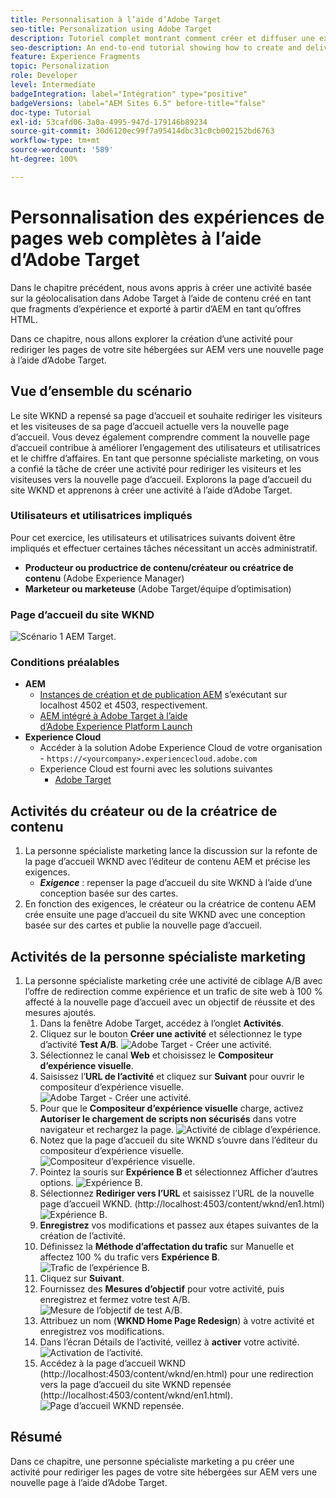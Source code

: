 ```yaml
---
title: Personnalisation à l’aide d’Adobe Target
seo-title: Personalization using Adobe Target
description: Tutoriel complet montrant comment créer et diffuser une expérience personnalisée à l’aide d’Adobe Target.
seo-description: An end-to-end tutorial showing how to create and deliver personalized experience using Adobe Target.
feature: Experience Fragments
topic: Personalization
role: Developer
level: Intermediate
badgeIntegration: label="Intégration" type="positive"
badgeVersions: label="AEM Sites 6.5" before-title="false"
doc-type: Tutorial
exl-id: 53cafd06-3a0a-4995-947d-179146b89234
source-git-commit: 30d6120ec99f7a95414dbc31c0cb002152bd6763
workflow-type: tm+mt
source-wordcount: '589'
ht-degree: 100%

---
```


# Personnalisation des expériences de pages web complètes à l’aide d’Adobe Target

Dans le chapitre précédent, nous avons appris à créer une activité basée sur la géolocalisation dans Adobe Target à l’aide de contenu créé en tant que fragments d’expérience et exporté à partir d’AEM en tant qu’offres HTML.

Dans ce chapitre, nous allons explorer la création d’une activité pour rediriger les pages de votre site hébergées sur AEM vers une nouvelle page à l’aide d’Adobe Target.

## Vue d’ensemble du scénario

Le site WKND a repensé sa page d’accueil et souhaite rediriger les visiteurs et les visiteuses de sa page d’accueil actuelle vers la nouvelle page d’accueil. Vous devez également comprendre comment la nouvelle page d’accueil contribue à améliorer l’engagement des utilisateurs et utilisatrices et le chiffre d’affaires. En tant que personne spécialiste marketing, on vous a confié la tâche de créer une activité pour rediriger les visiteurs et les visiteuses vers la nouvelle page d’accueil. Explorons la page d’accueil du site WKND et apprenons à créer une activité à l’aide d’Adobe Target.

### Utilisateurs et utilisatrices impliqués

Pour cet exercice, les utilisateurs et utilisatrices suivants doivent être impliqués et effectuer certaines tâches nécessitant un accès administratif.

* **Producteur ou productrice de contenu/créateur ou créatrice de contenu** (Adobe Experience Manager)
* **Marketeur ou marketeuse** (Adobe Target/équipe d’optimisation)

### Page d’accueil du site WKND

![Scénario 1 AEM Target.](assets/personalization-use-case-2/aem-target-use-case-2.png)

### Conditions préalables

* **AEM**
   * [Instances de création et de publication AEM](./implementation.md#getting-aem) s’exécutant sur localhost 4502 et 4503, respectivement.
   * [AEM intégré à Adobe Target à l’aide d’Adobe Experience Platform Launch](./using-launch-adobe-io.md#aem-target-using-launch-by-adobe)
* **Experience Cloud**
   * Accéder à la solution Adobe Experience Cloud de votre organisation - `https://<yourcompany>.experiencecloud.adobe.com`
   * Experience Cloud est fourni avec les solutions suivantes
      * [Adobe Target](https://experiencecloud.adobe.com)

## Activités du créateur ou de la créatrice de contenu

1. La personne spécialiste marketing lance la discussion sur la refonte de la page d’accueil WKND avec l’éditeur de contenu AEM et précise les exigences.
   * ***Exigence*** : repenser la page d’accueil du site WKND à l’aide d’une conception basée sur des cartes.
2. En fonction des exigences, le créateur ou la créatrice de contenu AEM crée ensuite une page d’accueil du site WKND avec une conception basée sur des cartes et publie la nouvelle page d’accueil.

## Activités de la personne spécialiste marketing

1. La personne spécialiste marketing crée une activité de ciblage A/B avec l’offre de redirection comme expérience et un trafic de site web à 100 % affecté à la nouvelle page d’accueil avec un objectif de réussite et des mesures ajoutés.
   1. Dans la fenêtre Adobe Target, accédez à l’onglet **Activités**.
   2. Cliquez sur le bouton **Créer une activité** et sélectionnez le type d’activité **Test A/B**.
      ![Adobe Target - Créer une activité.](assets/personalization-use-case-2/create-ab-activity.png)
   3. Sélectionnez le canal **Web** et choisissez le **Compositeur d’expérience visuelle**.
   4. Saisissez l’**URL de l’activité** et cliquez sur **Suivant** pour ouvrir le compositeur d’expérience visuelle.
      ![Adobe Target - Créer une activité.](assets/personalization-use-case-2/create-activity-ab-name.png)
   5. Pour que le **Compositeur d’expérience visuelle** charge, activez **Autoriser le chargement de scripts non sécurisés** dans votre navigateur et rechargez la page.
      ![Activité de ciblage d’expérience.](assets/personalization-use-case-1/load-unsafe-scripts.png)
   6. Notez que la page d’accueil du site WKND s’ouvre dans l’éditeur du compositeur d’expérience visuelle.
      ![Compositeur d’expérience visuelle.](assets/personalization-use-case-2/vec.png)
   7. Pointez la souris sur **Expérience B** et sélectionnez Afficher d’autres options.
      ![Expérience B.](assets/personalization-use-case-2/redirect-url.png)
   8. Sélectionnez **Rediriger vers l’URL** et saisissez l’URL de la nouvelle page d’accueil WKND. (http://localhost:4503/content/wknd/en1.html)
      ![Expérience B.](assets/personalization-use-case-2/redirect-url-2.png)
   9. **Enregistrez** vos modifications et passez aux étapes suivantes de la création de l’activité.
   10. Définissez la **Méthode d’affectation du trafic** sur Manuelle et affectez 100 % du trafic vers **Expérience B**.
      ![Trafic de l’expérience B.](assets/personalization-use-case-2/traffic.png)
   11. Cliquez sur **Suivant**.
   12. Fournissez des **Mesures d’objectif** pour votre activité, puis enregistrez et fermez votre test A/B.
      ![Mesure de l’objectif de test A/B.](assets/personalization-use-case-2/goal-metric.png)
   13. Attribuez un nom (**WKND Home Page Redesign**) à votre activité et enregistrez vos modifications.
   14. Dans l’écran Détails de l’activité, veillez à **activer** votre activité.
      ![Activation de l’activité.](assets/personalization-use-case-2/ab-activate.png)
   15. Accédez à la page d’accueil WKND (http://localhost:4503/content/wknd/en.html) pour une redirection vers la page d’accueil du site WKND repensée (http://localhost:4503/content/wknd/en1.html).
      ![Page d’accueil WKND repensée.](assets/personalization-use-case-2/WKND-home-page-redesign.png)

## Résumé

Dans ce chapitre, une personne spécialiste marketing a pu créer une activité pour rediriger les pages de votre site hébergées sur AEM vers une nouvelle page à l’aide d’Adobe Target.
